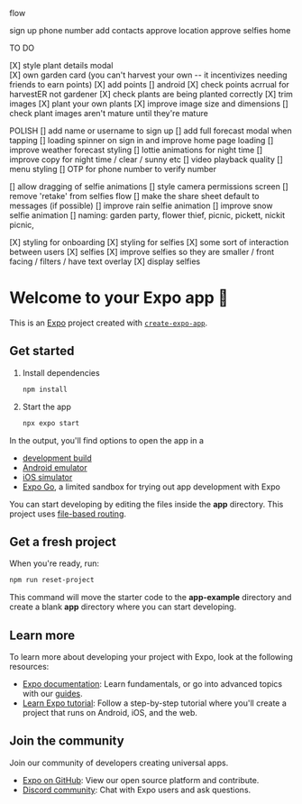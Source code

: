 flow

sign up
phone number add
contacts approve
location approve
selfies
home

TO DO

[X] style plant details modal  
[X] own garden card (you can't harvest your own -- it incentivizes needing friends to earn points)
[X] add points
[] android
[X] check points acrrual for harvestER not gardener
[X] check plants are being planted correctly
[X] trim images
[X] plant your own plants
[X] improve image size and dimensions
[] check plant images aren't mature until they're mature

POLISH
[] add name or username to sign up
[] add full forecast modal when tapping
[] loading spinner on sign in and improve home page loading
[] improve weather forecast styling
[] lottie animations for night time
[] improve copy for night time / clear / sunny etc
[] video playback quality
[] menu styling
[] OTP for phone number to verify number

[] allow dragging of selfie animations
[] style camera permissions screen
[] remove 'retake' from selfies flow
[] make the share sheet default to messages (if possible)
[] improve rain selfie animation
[] improve snow selfie animation
[] naming: garden party, flower thief, picnic, pickett, nickit picnic,

[X] styling for onboarding
[X] styling for selfies
[X] some sort of interaction between users
[X] selfies
[X] improve selfies so they are smaller / front facing / filters / have text overlay
[X] display selfies

# Welcome to your Expo app 👋

This is an [Expo](https://expo.dev) project created with [`create-expo-app`](https://www.npmjs.com/package/create-expo-app).

## Get started

1. Install dependencies

    ```bash
    npm install
    ```

2. Start the app

    ```bash
    npx expo start
    ```

In the output, you'll find options to open the app in a

- [development build](https://docs.expo.dev/develop/development-builds/introduction/)
- [Android emulator](https://docs.expo.dev/workflow/android-studio-emulator/)
- [iOS simulator](https://docs.expo.dev/workflow/ios-simulator/)
- [Expo Go](https://expo.dev/go), a limited sandbox for trying out app development with Expo

You can start developing by editing the files inside the **app** directory. This project uses [file-based routing](https://docs.expo.dev/router/introduction).

## Get a fresh project

When you're ready, run:

```bash
npm run reset-project
```

This command will move the starter code to the **app-example** directory and create a blank **app** directory where you can start developing.

## Learn more

To learn more about developing your project with Expo, look at the following resources:

- [Expo documentation](https://docs.expo.dev/): Learn fundamentals, or go into advanced topics with our [guides](https://docs.expo.dev/guides).
- [Learn Expo tutorial](https://docs.expo.dev/tutorial/introduction/): Follow a step-by-step tutorial where you'll create a project that runs on Android, iOS, and the web.

## Join the community

Join our community of developers creating universal apps.

- [Expo on GitHub](https://github.com/expo/expo): View our open source platform and contribute.
- [Discord community](https://chat.expo.dev): Chat with Expo users and ask questions.
